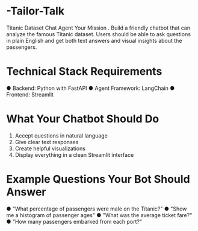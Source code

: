# -Tailor-Talk
Titanic Dataset Chat Agent Your Mission .   Build a friendly chatbot that can analyze the famous Titanic dataset. Users should be able to  ask questions in plain English and get both text answers and visual insights about the  passengers.  

# Technical Stack Requirements
● Backend: Python with FastAPI 
● Agent Framework: LangChain 
● Frontend: Streamlit 

# What Your Chatbot Should Do
1. Accept questions in natural language 
2. Give clear text responses 
3. Create helpful visualizations 
4. Display everything in a clean Streamlit interface

# Example Questions Your Bot Should Answer
● "What percentage of passengers were male on the Titanic?" 
● "Show me a histogram of passenger ages" 
● "What was the average ticket fare?" 
● "How many passengers embarked from each port?" 

